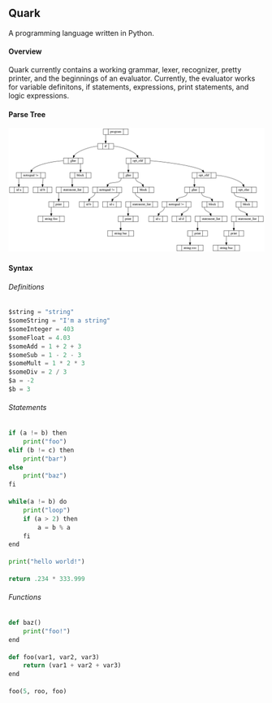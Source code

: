 Quark
-----

A programming language written in Python.

#### Overview ####

Quark currently contains a working grammar, lexer, recognizer, pretty printer, and the beginnings of an evaluator. Currently, the evaluator works for variable definitons, if statements, expressions, print statements, and logic expressions.


#### Parse Tree ####
![Parse Tree Example](https://github.com/jharris319/Quark/blob/master/graphviz/data.png)


#### Syntax ####

###### Definitions ######
```python
$string = "string"
$someString = "I'm a string"
$someInteger = 403
$someFloat = 4.03
$someAdd = 1 + 2 + 3
$someSub = 1 - 2 - 3
$someMult = 1 * 2 * 3
$someDiv = 2 / 3
$a = -2
$b = 3
```

###### Statements ######
```python
if (a != b) then
	print("foo")
elif (b != c) then
	print("bar")
else
	print("baz")
fi

while(a != b) do
	print("loop")
	if (a > 2) then
		a = b % a
	fi
end

print("hello world!")

return .234 * 333.999
```

###### Functions ######
```python
def baz()
	print("foo!")
end

def foo(var1, var2, var3)
	return (var1 + var2 + var3)
end

foo(5, roo, foo)
```
